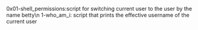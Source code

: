 0x01-shell_permissions:script for switching current user to the user by the name  betty\n
1-who_am_i: script that prints the effective username of the current user
